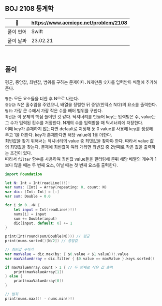 ## BOJ 2108 통계학

|🔗|https://www.acmicpc.net/problem/2108|
|---|---|
|풀이 언어|Swift|
|풀이 날짜|23.02.21|

</br>


##  풀이

평균, 중앙값, 최빈값, 범위를 구하는 문제이다. N개만큼 숫자를 입력받아 배열에 추가해 준다. </br>

`평균`: 모든 요소들을 더한 후 N으로 나눈다. </br> 
`중앙값`: N은 홀수임을 주었으니, 배열을 정렬한 뒤 중앙(인덱스 N/2)의 요소를 출력한다. </br>
`범위`: 가장 큰 수에서 가장 작은 수를 빼어 범위를 구한다. </br>
`최빈값`: 이 문제의 핵심 풀이인 것 같다. 딕셔너리를 만들어 key는 입력받은 수, value는 그 수가 입력된 횟수를 저장한다. N개의 수를 입력받을 때 딕셔너리에 저장한다. </br>
이때 key가 존재하지 않는다면 default로 지정해 둔 0 value를 사용해 key를 생성해 주고 1을 더한다. key가 존재한다면 해당 value에 1을 더한다. </br>
최빈값을 찾기 위해서는 딕셔너리의 value 중 최댓값을 찾아야 한다. 따라서 value 값의 최댓값을 찾는다. 문제에 최빈값이 여러 개라면 최빈값 중 2번째로 작은 값을 출력하는 조건이 있다. </br>
따라서 `filter` 함수를 사용하여 최빈값 value들을 필터링해 준뒤 해당 배열의 개수가 1보다 많을 때는 두 번째 요소, 아닐 때는 첫 번째 요소를 출력한다. </br>

```Swift
import Foundation

let N: Int = Int(readLine()!)!
var nums: [Int] = Array(repeating: 0, count: N)
var dic: [Int: Int] = [:]
var sum: Double = 0.0

for i in 0..<N {
    let input = Int(readLine()!)!
    nums[i] = input
    sum += Double(input)
    dic[input, default: 0] += 1
}

print(Int(round(sum/Double(N)))) // 평균
print(nums.sorted()[N/2]) // 중앙값

// 최빈값 구하기
var maxValue = dic.max(by: { $0.value < $1.value})!.value
var maxValueArray = dic.filter { $0.value == maxValue }.keys.sorted()

if maxValueArray.count > 1 { // 두 번째로 작은 값 출력
    print(maxValueArray[1])
} else {
    print(maxValueArray[0])
}

// 범위
print(nums.max()! - nums.min()!)
```

